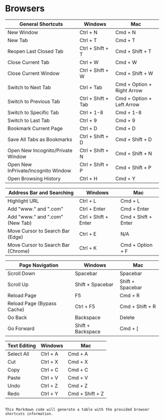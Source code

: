 # Browsers

| General Shortcuts | Windows | Mac |
| --- | --- | --- |
| New Window | Ctrl + N | Cmd + N |
| New Tab | Ctrl + T | Cmd + T |
| Reopen Last Closed Tab | Ctrl + Shift + T | Cmd + Shift + T |
| Close Current Tab | Ctrl + W | Cmd + W |
| Close Current Window | Ctrl + Shift + W | Cmd + Shift + W |
| Switch to Next Tab | Ctrl + Tab | Cmd + Option + Right Arrow |
| Switch to Previous Tab | Ctrl + Shift + Tab | Cmd + Option + Left Arrow |
| Switch to Specific Tab | Ctrl + 1-8 | Cmd + 1-8 |
| Switch to Last Tab | Ctrl + 9 | Cmd + 9 |
| Bookmark Current Page | Ctrl + D | Cmd + D |
| Save All Tabs as Bookmarks | Ctrl + Shift + D | Cmd + Shift + D |
| Open New Incognito/Private Window | Ctrl + Shift + N | Cmd + Shift + N |
| Open New InPrivate/Incognito Window | Ctrl + Shift + P | Cmd + Shift + P |
| Open Browsing History | Ctrl + H | Cmd + Y |

| Address Bar and Searching | Windows | Mac |
| --- | --- | --- |
| Highlight URL | Ctrl + L | Cmd + L |
| Add "www." and ".com" | Ctrl + Enter | Cmd + Enter |
| Add "www." and ".com" (New Tab) | Ctrl + Shift + Enter | Cmd + Shift + Enter |
| Move Cursor to Search Bar (Edge) | Ctrl + E | N/A |
| Move Cursor to Search Bar (Chrome) | Ctrl + K | Cmd + Option + F |

| Page Navigation | Windows | Mac |
| --- | --- | --- |
| Scroll Down | Spacebar | Spacebar |
| Scroll Up | Shift + Spacebar | Shift + Spacebar |
| Reload Page | F5 | Cmd + R |
| Reload Page (Bypass Cache) | Ctrl + F5 | Cmd + Shift + R |
| Go Back | Backspace | Delete |
| Go Forward | Shift + Backspace | Cmd + [ |

| Text Editing | Windows | Mac |
| --- | --- | --- |
| Select All | Ctrl + A | Cmd + A |
| Cut | Ctrl + X | Cmd + X |
| Copy | Ctrl + C | Cmd + C |
| Paste | Ctrl + V | Cmd + V |
| Undo | Ctrl + Z | Cmd + Z |
| Redo | Ctrl + Y | Cmd + Shift + Z |
```

This Markdown code will generate a table with the provided browser shortcuts information.
